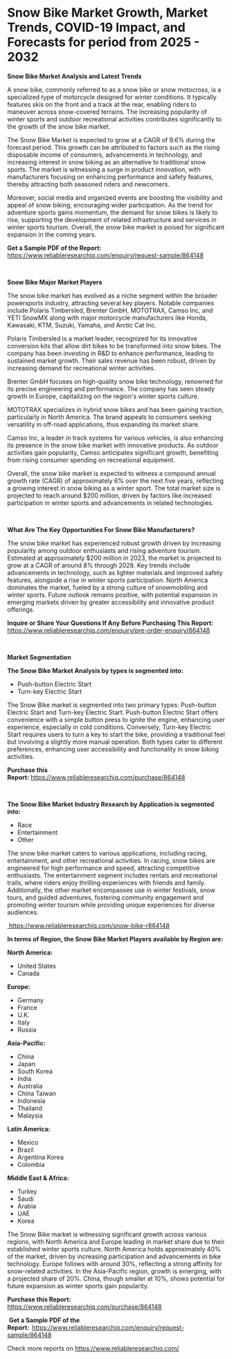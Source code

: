 <p><h1>Snow Bike Market Growth, Market Trends, COVID-19 Impact, and Forecasts for period from 2025 - 2032</h1></p><p><strong>Snow Bike Market Analysis and Latest Trends</strong></p>
<p><p>A snow bike, commonly referred to as a snow bike or snow motocross, is a specialized type of motorcycle designed for winter conditions. It typically features skis on the front and a track at the rear, enabling riders to maneuver across snow-covered terrains. The increasing popularity of winter sports and outdoor recreational activities contributes significantly to the growth of the snow bike market.</p><p>The Snow Bike Market is expected to grow at a CAGR of 9.6% during the forecast period. This growth can be attributed to factors such as the rising disposable income of consumers, advancements in technology, and increasing interest in snow biking as an alternative to traditional snow sports. The market is witnessing a surge in product innovation, with manufacturers focusing on enhancing performance and safety features, thereby attracting both seasoned riders and newcomers.</p><p>Moreover, social media and organized events are boosting the visibility and appeal of snow biking, encouraging wider participation. As the trend for adventure sports gains momentum, the demand for snow bikes is likely to rise, supporting the development of related infrastructure and services in winter sports tourism. Overall, the snow bike market is poised for significant expansion in the coming years.</p></p>
<p><strong>Get a Sample PDF of the Report:&nbsp;</strong> <a href="https://www.reliableresearchiq.com/enquiry/request-sample/864148?utm_campaign=3006&utm_medium=2&utm_source=Github&utm_content=ia&utm_term=30032025&utm_id=snow-bike">https://www.reliableresearchiq.com/enquiry/request-sample/864148</a></p>
<p>&nbsp;</p>
<p><strong>Snow Bike Major Market Players</strong></p>
<p><p>The snow bike market has evolved as a niche segment within the broader powersports industry, attracting several key players. Notable companies include Polaris Timbersled, Brenter GmbH, MOTOTRAX, Camso Inc, and YETI SnowMX along with major motorcycle manufacturers like Honda, Kawasaki, KTM, Suzuki, Yamaha, and Arctic Cat Inc.</p><p>Polaris Timbersled is a market leader, recognized for its innovative conversion kits that allow dirt bikes to be transformed into snow bikes. The company has been investing in R&D to enhance performance, leading to sustained market growth. Their sales revenue has been robust, driven by increasing demand for recreational winter activities.</p><p>Brenter GmbH focuses on high-quality snow bike technology, renowned for its precise engineering and performance. The company has seen steady growth in Europe, capitalizing on the region's winter sports culture. </p><p>MOTOTRAX specializes in hybrid snow bikes and has been gaining traction, particularly in North America. The brand appeals to consumers seeking versatility in off-road applications, thus expanding its market share.</p><p>Camso Inc, a leader in track systems for various vehicles, is also enhancing its presence in the snow bike market with innovative products. As outdoor activities gain popularity, Camso anticipates significant growth, benefiting from rising consumer spending on recreational equipment.</p><p>Overall, the snow bike market is expected to witness a compound annual growth rate (CAGR) of approximately 6% over the next five years, reflecting a growing interest in snow biking as a winter sport. The total market size is projected to reach around $200 million, driven by factors like increased participation in winter sports and advancements in related technologies.</p></p>
<p>&nbsp;</p>
<p><strong>What Are The Key Opportunities For Snow Bike Manufacturers?</strong></p>
<p><p>The snow bike market has experienced robust growth driven by increasing popularity among outdoor enthusiasts and rising adventure tourism. Estimated at approximately $200 million in 2023, the market is projected to grow at a CAGR of around 8% through 2028. Key trends include advancements in technology, such as lighter materials and improved safety features, alongside a rise in winter sports participation. North America dominates the market, fueled by a strong culture of snowmobiling and winter sports. Future outlook remains positive, with potential expansion in emerging markets driven by greater accessibility and innovative product offerings.</p></p>
<p><strong>Inquire or Share Your Questions If Any Before Purchasing This Report:</strong> <a href="https://www.reliableresearchiq.com/enquiry/pre-order-enquiry/864148?utm_campaign=3006&utm_medium=2&utm_source=Github&utm_content=ia&utm_term=30032025&utm_id=snow-bike">https://www.reliableresearchiq.com/enquiry/pre-order-enquiry/864148</a></p>
<p>&nbsp;</p>
<p><strong>Market Segmentation</strong></p>
<p><strong>The Snow Bike Market Analysis by types is segmented into:</strong></p>
<p><ul><li>Push-button Electric Start</li><li>Turn-key Electric Start</li></ul></p>
<p><p>The Snow Bike market is segmented into two primary types: Push-button Electric Start and Turn-key Electric Start. Push-button Electric Start offers convenience with a simple button press to ignite the engine, enhancing user experience, especially in cold conditions. Conversely, Turn-key Electric Start requires users to turn a key to start the bike, providing a traditional feel but involving a slightly more manual operation. Both types cater to different preferences, enhancing user accessibility and functionality in snow biking activities.</p></p>
<p><strong>Purchase this Report:&nbsp;</strong><a href="https://www.reliableresearchiq.com/purchase/864148?utm_campaign=3006&utm_medium=2&utm_source=Github&utm_content=ia&utm_term=30032025&utm_id=snow-bike">https://www.reliableresearchiq.com/purchase/864148</a></p>
<p>&nbsp;</p>
<p><strong>The Snow Bike Market Industry Research by Application is segmented into:</strong></p>
<p><ul><li>Race</li><li>Entertainment</li><li>Other</li></ul></p>
<p><p>The snow bike market caters to various applications, including racing, entertainment, and other recreational activities. In racing, snow bikes are engineered for high performance and speed, attracting competitive enthusiasts. The entertainment segment includes rentals and recreational trails, where riders enjoy thrilling experiences with friends and family. Additionally, the other market encompasses use in winter festivals, snow tours, and guided adventures, fostering community engagement and promoting winter tourism while providing unique experiences for diverse audiences.</p></p>
<p><a href="https://www.reliableresearchiq.com/snow-bike-r864148?utm_campaign=3006&utm_medium=2&utm_source=Github&utm_content=ia&utm_term=30032025&utm_id=snow-bike">&nbsp;https://www.reliableresearchiq.com/snow-bike-r864148</a></p>
<p><strong>In terms of Region, the Snow Bike Market Players available by Region are:</strong></p>
<p>
    <p> <strong> North America: </strong>
        <ul>
            <li>United States</li>
            <li>Canada</li>
        </ul>
        </p> 
    <p> <strong> Europe: </strong>
        <ul>
            <li>Germany</li>
            <li>France</li>
            <li>U.K.</li>
            <li>Italy</li>
            <li>Russia</li>
        </ul>
        </p> 
    <p> <strong> Asia-Pacific: </strong>
        <ul>
            <li>China</li>
            <li>Japan</li>
            <li>South Korea</li>
            <li>India</li>
            <li>Australia</li>
            <li>China Taiwan</li>
            <li>Indonesia</li>
            <li>Thailand</li>
            <li>Malaysia</li>
        </ul>
        </p> 
    <p> <strong> Latin America: </strong>
        <ul>
            <li>Mexico</li>
            <li>Brazil</li>
            <li>Argentina Korea</li>
            <li>Colombia</li>
        </ul>
        </p> 
    <p> <strong> Middle East & Africa: </strong>
        <ul>
            <li>Turkey</li>
            <li>Saudi</li>
            <li>Arabia</li>
            <li>UAE</li>
            <li>Korea</li>
        </ul>
    </p>
    </p>
<p><p>The Snow Bike market is witnessing significant growth across various regions, with North America and Europe leading in market share due to their established winter sports culture. North America holds approximately 40% of the market, driven by increasing participation and advancements in bike technology. Europe follows with around 30%, reflecting a strong affinity for snow-related activities. In the Asia-Pacific region, growth is emerging, with a projected share of 20%. China, though smaller at 10%, shows potential for future expansion as winter sports gain popularity.</p></p>
<p><strong>Purchase this Report: </strong><a href="https://www.reliableresearchiq.com/purchase/864148?utm_campaign=3006&utm_medium=2&utm_source=Github&utm_content=ia&utm_term=30032025&utm_id=snow-bike">https://www.reliableresearchiq.com/purchase/864148</a></p>
<p>&nbsp;<strong>Get a Sample PDF of the Report:&nbsp;&nbsp;</strong><a href="https://www.reliableresearchiq.com/enquiry/request-sample/864148?utm_campaign=3006&utm_medium=2&utm_source=Github&utm_content=ia&utm_term=30032025&utm_id=snow-bike">https://www.reliableresearchiq.com/enquiry/request-sample/864148</a></p>
<p><strong></strong></p>
<p>Check more reports on <a href="https://www.reliableresearchiq.com/?utm_campaign=3006&utm_medium=2&utm_source=Github&utm_content=ia&utm_term=30032025&utm_id=snow-bike">https://www.reliableresearchiq.com/</a></p>